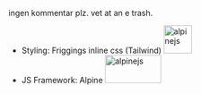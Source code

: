 ingen kommentar plz. vet at an e trash. 


- Styling: Friggings inline css (Tailwind) <img src="https://upload.wikimedia.org/wikipedia/commons/thumb/d/d5/Tailwind_CSS_Logo.svg/1024px-Tailwind_CSS_Logo.svg.png" alt="alpinejs" width="50" height="50">
- JS Framework: Alpine <img src="https://avatars.githubusercontent.com/u/59030169?s=200&v=4" alt="alpinejs" width="100" height="50">